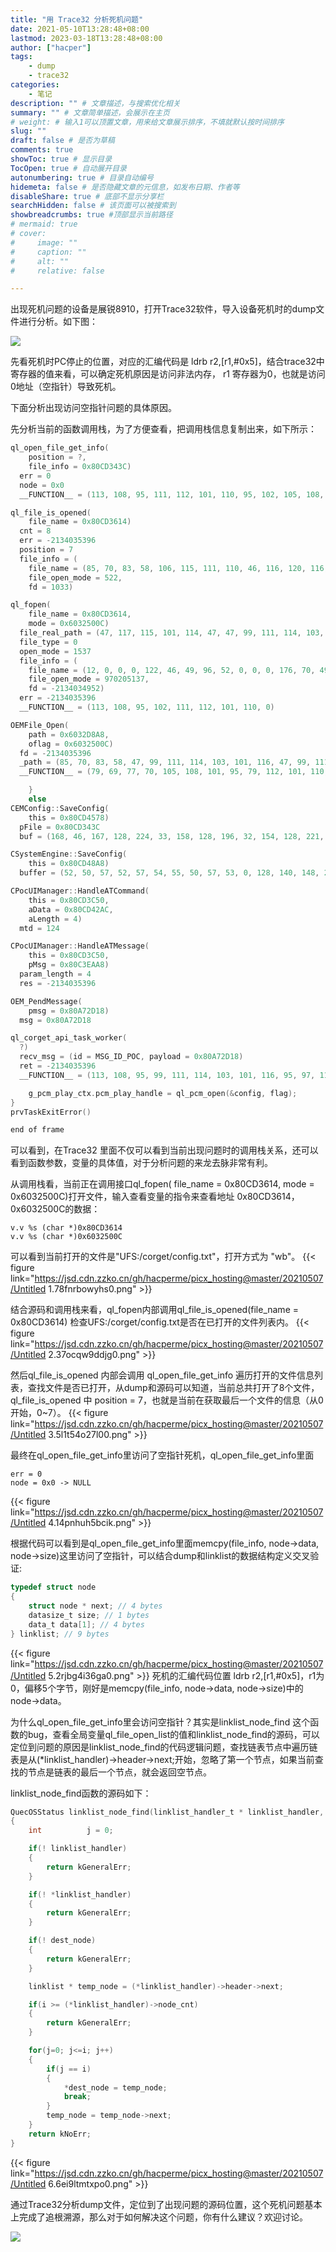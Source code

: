 ```yaml
---
title: "用 Trace32 分析死机问题"
date: 2021-05-10T13:28:48+08:00
lastmod: 2023-03-18T13:28:48+08:00
author: ["hacper"]
tags:
    - dump
    - trace32
categories:
    - 笔记
description: "" # 文章描述，与搜索优化相关
summary: "" # 文章简单描述，会展示在主页
# weight: # 输入1可以顶置文章，用来给文章展示排序，不填就默认按时间排序
slug: ""
draft: false # 是否为草稿
comments: true
showToc: true # 显示目录
TocOpen: true # 自动展开目录
autonumbering: true # 目录自动编号
hidemeta: false # 是否隐藏文章的元信息，如发布日期、作者等
disableShare: true # 底部不显示分享栏
searchHidden: false # 该页面可以被搜索到
showbreadcrumbs: true #顶部显示当前路径
# mermaid: true
# cover:
#     image: ""
#     caption: ""
#     alt: ""
#     relative: false

---
```


出现死机问题的设备是展锐8910，打开Trace32软件，导入设备死机时的dump文件进行分析。如下图：

![](https://jsd.cdn.zzko.cn/gh/hacperme/picx_hosting@master/20210507/Untitled.6pc338h1s6c0.png)

先看死机时PC停止的位置，对应的汇编代码是 ldrb r2,[r1,#0x5]，结合trace32中寄存器的值来看，可以确定死机原因是访问非法内存， r1 寄存器为0，也就是访问0地址（空指针）导致死机。



下面分析出现访问空指针问题的具体原因。

先分析当前的函数调用栈，为了方便查看，把调用栈信息复制出来，如下所示：

```c
ql_open_file_get_info(
    position = ?,
    file_info = 0x80CD343C)
  err = 0
  node = 0x0
  __FUNCTION__ = (113, 108, 95, 111, 112, 101, 110, 95, 102, 105, 108, 101, 95, 103, 101, 116, 95, 1

ql_file_is_opened(
    file_name = 0x80CD3614)
  cnt = 8
  err = -2134035396
  position = 7
  file_info = (
    file_name = (85, 70, 83, 58, 106, 115, 111, 110, 46, 116, 120, 116, 0, 79, 189, 128, 12, 0, 0, 0
    file_open_mode = 522,
    fd = 1033)

ql_fopen(
    file_name = 0x80CD3614,
    mode = 0x6032500C)
  file_real_path = (47, 117, 115, 101, 114, 47, 47, 99, 111, 114, 103, 101, 116, 47, 99, 111, 110, 1
  file_type = 0
  open_mode = 1537
  file_info = (
    file_name = (12, 0, 0, 0, 122, 46, 49, 96, 52, 0, 0, 0, 176, 70, 49, 96, 16, 0, 0, 0, 80, 53, 20
    file_open_mode = 970205137,
    fd = -2134034952)
  err = -2134035396
  __FUNCTION__ = (113, 108, 95, 102, 111, 112, 101, 110, 0)

OEMFile_Open(
    path = 0x6032D8A8,
    oflag = 0x6032500C)
  fd = -2134035396
  _path = (85, 70, 83, 58, 47, 99, 111, 114, 103, 101, 116, 47, 99, 111, 110, 102, 105, 103, 46, 116
  __FUNCTION__ = (79, 69, 77, 70, 105, 108, 101, 95, 79, 112, 101, 110, 0)

    }
    else
CEMConfig::SaveConfig(
    this = 0x80CD4578)
  pFile = 0x80CD343C
  buf = (168, 46, 167, 128, 224, 33, 158, 128, 196, 32, 154, 128, 221, 214, 33, 96, 4, 0, 0, 0, 248,

CSystemEngine::SaveConfig(
    this = 0x80CD48A8)
  buffer = (52, 50, 57, 52, 57, 54, 55, 50, 57, 53, 0, 128, 140, 148, 220, 128, 68, 122, 220, 128, 1

CPocUIManager::HandleATCommand(
    this = 0x80CD3C50,
    aData = 0x80CD42AC,
    aLength = 4)
  mtd = 124

CPocUIManager::HandleATMessage(
    this = 0x80CD3C50,
    pMsg = 0x80C3EAA8)
  param_length = 4
  res = -2134035396

OEM_PendMessage(
    pmsg = 0x80A72D18)
  msg = 0x80A72D18

ql_corget_api_task_worker(
  ?)
  recv_msg = (id = MSG_ID_POC, payload = 0x80A72D18)
  ret = -2134035396
  __FUNCTION__ = (113, 108, 95, 99, 111, 114, 103, 101, 116, 95, 97, 112, 105, 95, 116, 97, 115, 107

    g_pcm_play_ctx.pcm_play_handle = ql_pcm_open(&config, flag);
}
prvTaskExitError()

end of frame
```

可以看到，在Trace32 里面不仅可以看到当前出现问题时的调用栈关系，还可以看到函数参数，变量的具体值，对于分析问题的来龙去脉非常有利。

从调用栈看，当前正在调用接口ql_fopen( file_name = 0x80CD3614, mode = 0x6032500C)打开文件，输入查看变量的指令来查看地址 0x80CD3614，0x6032500C的数据：

```
v.v %s (char *)0x80CD3614
v.v %s (char *)0x6032500C
```

可以看到当前打开的文件是"UFS:/corget/config.txt"，打开方式为 "wb"。
{{< figure link="https://jsd.cdn.zzko.cn/gh/hacperme/picx_hosting@master/20210507/Untitled 1.78fnrbowyhs0.png" >}}

结合源码和调用栈来看，ql_fopen内部调用ql_file_is_opened(file_name = 0x80CD3614) 检查UFS:/corget/config.txt是否在已打开的文件列表内。
{{< figure link="https://jsd.cdn.zzko.cn/gh/hacperme/picx_hosting@master/20210507/Untitled 2.37ocqw9ddjg0.png" >}}

然后ql_file_is_opened 内部会调用 ql_open_file_get_info 遍历打开的文件信息列表，查找文件是否已打开，从dump和源码可以知道，当前总共打开了8个文件，ql_file_is_opened 中 position = 7，也就是当前在获取最后一个文件的信息（从0开始，0~7）。
{{< figure link="https://jsd.cdn.zzko.cn/gh/hacperme/picx_hosting@master/20210507/Untitled 3.5l1t54o27l00.png" >}}

最终在ql_open_file_get_info里访问了空指针死机，ql_open_file_get_info里面

```
err = 0
node = 0x0 -> NULL
```
{{< figure link="https://jsd.cdn.zzko.cn/gh/hacperme/picx_hosting@master/20210507/Untitled 4.14pnhuh5bcik.png" >}}

根据代码可以看到是ql_open_file_get_info里面memcpy(file_info, node→data, node→size)这里访问了空指针，可以结合dump和linklist的数据结构定义交叉验证: 

```c
typedef struct node
{
	struct node * next; // 4 bytes
    datasize_t size; // 1 bytes
    data_t data[1]; // 4 bytes
} linklist; // 9 bytes
```

{{< figure link="https://jsd.cdn.zzko.cn/gh/hacperme/picx_hosting@master/20210507/Untitled 5.2rjbg4i36ga0.png" >}}
死机的汇编代码位置 ldrb r2,[r1,#0x5]，r1为0，偏移5个字节，刚好是memcpy(file_info, node→data, node→size)中的node→data。

为什么ql_open_file_get_info里会访问空指针？其实是linklist_node_find 这个函数的bug，查看全局变量ql_file_open_list的值和linklist_node_find的源码，可以定位到问题的原因是linklist_node_find的代码逻辑问题，查找链表节点中遍历链表是从(*linklist_handler)->header->next;开始，忽略了第一个节点，如果当前查找的节点是链表的最后一个节点，就会返回空节点。

linklist_node_find函数的源码如下：

```c
QuecOSStatus linklist_node_find(linklist_handler_t * linklist_handler, uint32_t i, linklist * * dest_node)
{
	int 		 j = 0;

    if(! linklist_handler)
    {
		return kGeneralErr;
    }

    if(! *linklist_handler)
    {
   	    return kGeneralErr;
    }

	if(! dest_node)
	{
		return kGeneralErr;
	}

    linklist * temp_node = (*linklist_handler)->header->next;

    if(i >= (*linklist_handler)->node_cnt)
    {
   		return kGeneralErr;
    }

    for(j=0; j<=i; j++)
    {
        if(j == i)
        {
            *dest_node = temp_node;
            break;
        }
        temp_node = temp_node->next;
    }
	return kNoErr;
}
```

{{< figure link="https://jsd.cdn.zzko.cn/gh/hacperme/picx_hosting@master/20210507/Untitled 6.6ei9ltmtxpo0.png" >}}

通过Trace32分析dump文件，定位到了出现问题的源码位置，这个死机问题基本上完成了追根溯源，那么对于如何解决这个问题，你有什么建议？欢迎讨论。

![](https://jsd.cdn.zzko.cn/gh/hacperme/picx_hosting@master/20210507/qrcode_for_gh_b1444a13ac67_258.4g56jp6fs4y0.jpg)